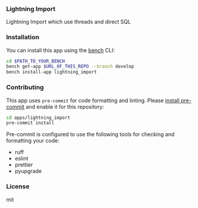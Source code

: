 ### Lightning Import

Lightning Import which use threads and direct SQL

### Installation

You can install this app using the [bench](https://github.com/frappe/bench) CLI:

```bash
cd $PATH_TO_YOUR_BENCH
bench get-app $URL_OF_THIS_REPO --branch develop
bench install-app lightning_import
```

### Contributing

This app uses `pre-commit` for code formatting and linting. Please [install pre-commit](https://pre-commit.com/#installation) and enable it for this repository:

```bash
cd apps/lightning_import
pre-commit install
```

Pre-commit is configured to use the following tools for checking and formatting your code:

- ruff
- eslint
- prettier
- pyupgrade

### License

mit

